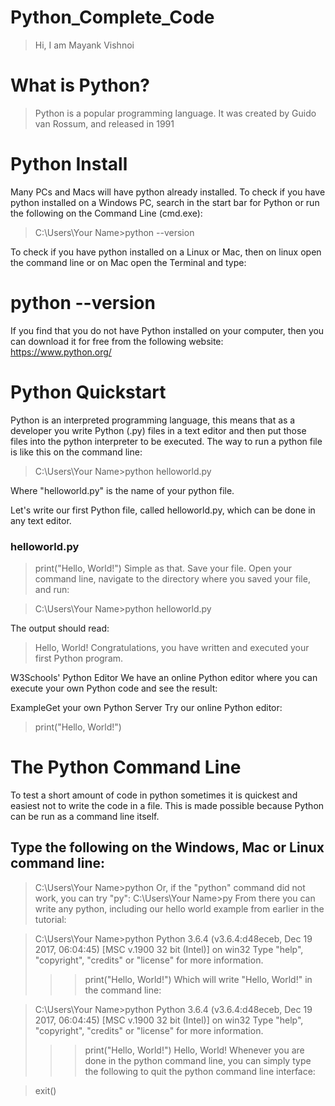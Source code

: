 # Python_Complete_Code
> Hi, I am Mayank Vishnoi
# What is Python?
> Python is a popular programming language. It was created by Guido van Rossum, and released in 1991

# Python Install
Many PCs and Macs will have python already installed.
To check if you have python installed on a Windows PC, search in the start bar for Python or run the following on the Command Line (cmd.exe):
> C:\Users\Your Name>python --version

To check if you have python installed on a Linux or Mac, then on linux open the command line or on Mac open the Terminal and type:

# python --version
If you find that you do not have Python installed on your computer, then you can download it for free from the following website: https://www.python.org/

# Python Quickstart
Python is an interpreted programming language, this means that as a developer you write Python (.py) files in a text editor and then put those files into the python interpreter to be executed.
The way to run a python file is like this on the command line:

> C:\Users\Your Name>python helloworld.py

Where "helloworld.py" is the name of your python file.

Let's write our first Python file, called helloworld.py, which can be done in any text editor.

### helloworld.py
> print("Hello, World!")
Simple as that. Save your file. Open your command line, navigate to the directory where you saved your file, and run:

> C:\Users\Your Name>python helloworld.py

The output should read:

> Hello, World!
Congratulations, you have written and executed your first Python program.

W3Schools' Python Editor
We have an online Python editor where you can execute your own Python code and see the result:

ExampleGet your own Python Server
Try our online Python editor:

> print("Hello, World!")

# The Python Command Line
To test a short amount of code in python sometimes it is quickest and easiest not to write the code in a file. This is made possible because Python can be run as a command line itself.

## Type the following on the Windows, Mac or Linux command line:

> C:\Users\Your Name>python
Or, if the "python" command did not work, you can try "py":
> C:\Users\Your Name>py
From there you can write any python, including our hello world example from earlier in the tutorial:

> C:\Users\Your Name>python
Python 3.6.4 (v3.6.4:d48eceb, Dec 19 2017, 06:04:45) [MSC v.1900 32 bit (Intel)] on win32
Type "help", "copyright", "credits" or "license" for more information.
>>> print("Hello, World!")
Which will write "Hello, World!" in the command line:

> C:\Users\Your Name>python
Python 3.6.4 (v3.6.4:d48eceb, Dec 19 2017, 06:04:45) [MSC v.1900 32 bit (Intel)] on win32
Type "help", "copyright", "credits" or "license" for more information.
>>> print("Hello, World!")
>> Hello, World!
Whenever you are done in the python command line, you can simply type the following to quit the python command line interface:

> exit()
